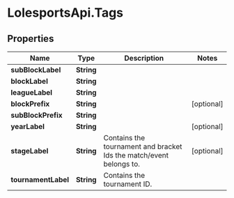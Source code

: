 # LolesportsApi.Tags

## Properties
Name | Type | Description | Notes
------------ | ------------- | ------------- | -------------
**subBlockLabel** | **String** |  | 
**blockLabel** | **String** |  | 
**leagueLabel** | **String** |  | 
**blockPrefix** | **String** |  | [optional] 
**subBlockPrefix** | **String** |  | 
**yearLabel** | **String** |  | [optional] 
**stageLabel** | **String** | Contains the tournament and bracket Ids the match/event belongs to.  | [optional] 
**tournamentLabel** | **String** | Contains the tournament ID.  | 
